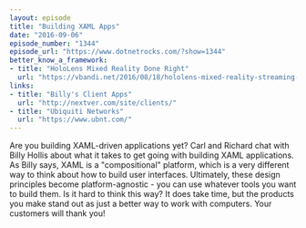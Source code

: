```yaml
---
layout: episode
title: "Building XAML Apps"
date: "2016-09-06"
episode_number: "1344"
episode_url: "https://www.dotnetrocks.com/?show=1344"
better_know_a_framework:
- title: "HoloLens Mixed Reality Done Right"
  url: "https://vbandi.net/2016/08/18/hololens-mixed-reality-streaming-done-right/"
links:
- title: "Billy's Client Apps"
  url: "http://nextver.com/site/clients/"
- title: "Ubiquiti Networks"
  url: "https://www.ubnt.com/"
---
```


Are you building XAML-driven applications yet? Carl and Richard chat with Billy Hollis about what it takes to get going with building XAML applications. As Billy says, XAML is a "compositional" platform, which is a very different way to think about how to build user interfaces. Ultimately, these design principles become platform-agnostic - you can use whatever tools you want to build them. Is it hard to think this way? It does take time, but the products you make stand out as just a better way to work with computers. Your customers will thank you!
